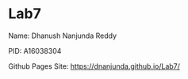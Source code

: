 # Lab7

Name: Dhanush Nanjunda Reddy

PID: A16038304

Github Pages Site: https://dnanjunda.github.io/Lab7/
